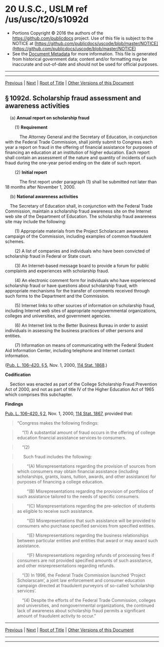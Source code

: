 ---
---

# 20 U.S.C., USLM ref /us/usc/t20/s1092d

* Portions Copyright © 2016 the authors of the https://github.com/publicdocs project.
  Use of this file is subject to the NOTICE at [https://github.com/publicdocs/uscode/blob/master/NOTICE](https://github.com/publicdocs/uscode/blob/master/NOTICE)
* See the [Document Metadata](././../../../../../..//README.md) for more information.
  This file is generated from historical government data; content and/or formatting may be inaccurate and out-of-date and should not be used for official purposes.

----------
----------

[Previous](./../../../../../..//us/usc/t20/ch28/schIV/ptF/m__us_usc_t20_s1092c.md) | [Next](./../../../../../..//us/usc/t20/ch28/schIV/ptF/m__us_usc_t20_s1092e.md) | [Root of Title](./../../../../../../) | [Other Versions of this Document](https://publicdocs.github.io/go/links?ns=uslm&ref=%2Fus%2Fusc%2Ft20%2Fs1092d)

## § 1092d. Scholarship fraud assessment and awareness activities

    (a) __Annual report on scholarship fraud__ 

        (1) __Requirement__ 

            The Attorney General and the Secretary of Education, in conjunction with the Federal Trade Commission, shall jointly submit to Congress each year a report on fraud in the offering of financial assistance for purposes of financing an education at an institution of higher education. Each report shall contain an assessment of the nature and quantity of incidents of such fraud during the one-year period ending on the date of such report.

        (2) __Initial report__ 

            The first report under paragraph (1) shall be submitted not later than 18 months after November 1, 2000.

    (b) __National awareness activities__ 

    The Secretary of Education shall, in conjunction with the Federal Trade Commission, maintain a scholarship fraud awareness site on the Internet web site of the Department of Education. The scholarship fraud awareness site may include the following:

        (1) Appropriate materials from the Project Scholarscam awareness campaign of the Commission, including examples of common fraudulent schemes.

        (2) A list of companies and individuals who have been convicted of scholarship fraud in Federal or State court.

        (3) An Internet-based message board to provide a forum for public complaints and experiences with scholarship fraud.

        (4) An electronic comment form for individuals who have experienced scholarship fraud or have questions about scholarship fraud, with appropriate mechanisms for the transfer of comments received through such forms to the Department and the Commission.

        (5) Internet links to other sources of information on scholarship fraud, including Internet web sites of appropriate nongovernmental organizations, colleges and universities, and government agencies.

        (6) An Internet link to the Better Business Bureau in order to assist individuals in assessing the business practices of other persons and entities.

        (7) Information on means of communicating with the Federal Student Aid Information Center, including telephone and Internet contact information.

([Pub. L. 106–420, § 5][/us/pl/106/420/s5], Nov. 1, 2000, [114 Stat. 1868][/us/stat/114/1868].)

 __Codification__ 

    Section was enacted as part of the College Scholarship Fraud Prevention Act of 2000, and not as part of title IV of the Higher Education Act of 1965 which comprises this subchapter.

 __Findings__ 

[Pub. L. 106–420, § 2][/us/pl/106/420/s2], Nov. 1, 2000, [114 Stat. 1867][/us/stat/114/1867], provided that: 

> “Congress makes the following findings:

>     “(1) A substantial amount of fraud occurs in the offering of college education financial assistance services to consumers.

>     “(2)

>      Such fraud includes the following:

>         “(A) Misrepresentations regarding the provision of sources from which consumers may obtain financial assistance (including scholarships, grants, loans, tuition, awards, and other assistance) for purposes of financing a college education.

>         “(B) Misrepresentations regarding the provision of portfolios of such assistance tailored to the needs of specific consumers.

>         “(C) Misrepresentations regarding the pre-selection of students as eligible to receive such assistance.

>         “(D) Misrepresentations that such assistance will be provided to consumers who purchase specified services from specified entities.

>         “(E) Misrepresentations regarding the business relationships between particular entities and entities that award or may award such assistance.

>         “(F) Misrepresentations regarding refunds of processing fees if consumers are not provided specified amounts of such assistance, and other misrepresentations regarding refunds.

>     “(3) In 1996, the Federal Trade Commission launched ‘Project Scholarscam’, a joint law enforcement and consumer education campaign directed at fraudulent purveyors of so-called ‘scholarship services’.

>     “(4) Despite the efforts of the Federal Trade Commission, colleges and universities, and nongovernmental organizations, the continued lack of awareness about scholarship fraud permits a significant amount of fraudulent activity to occur.”

----------

[Previous](./../../../../../..//us/usc/t20/ch28/schIV/ptF/m__us_usc_t20_s1092c.md) | [Next](./../../../../../..//us/usc/t20/ch28/schIV/ptF/m__us_usc_t20_s1092e.md) | [Root of Title](./../../../../../../) | [Other Versions of this Document](https://publicdocs.github.io/go/links?ns=uslm&ref=%2Fus%2Fusc%2Ft20%2Fs1092d)

----------
----------

[/us/pl/106/420/s5]: https://publicdocs.github.io/go/links?ns=uslm&ref=%2Fus%2Fpl%2F106%2F420%2Fs5
[/us/stat/114/1868]: https://publicdocs.github.io/go/links?ns=uslm&ref=%2Fus%2Fstat%2F114%2F1868
[/us/pl/106/420/s2]: https://publicdocs.github.io/go/links?ns=uslm&ref=%2Fus%2Fpl%2F106%2F420%2Fs2
[/us/stat/114/1867]: https://publicdocs.github.io/go/links?ns=uslm&ref=%2Fus%2Fstat%2F114%2F1867


